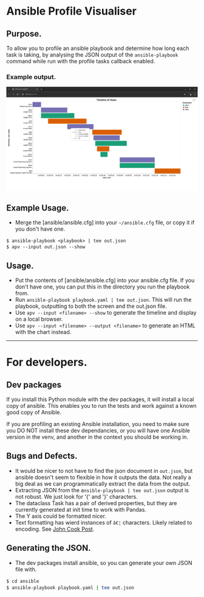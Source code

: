 

# Ansible Profile Visualiser

## Purpose.

To allow you to profile an ansible playbook and determine how long each task is taking, by analysing the JSON output of the `ansible-playbook` command while run with the profile tasks callback enabled.

### Example output.

![Example output](docs/example.png)

## Example Usage.

- Merge the [ansible/ansible.cfg] into your `~/ansible.cfg` file, or copy it if you don't have one.

```shell
$ ansible-playbook <playbook> | tee out.json
$ apv --input out.json --show
```

## Usage.

- Put the contents of [ansible/ansible.cfg] into your ansible.cfg file. If you don't have one, you
can put this in the directory you run the playbook from.
- Run `ansible-playbook playbook.yaml | tee out.json`. This will run the playbook, outputting
to both the screen and the out.json file.
- Use `apv --input <filename> --show` to generate the timeline and display on a local browser.
- Use `apv --input <filename> --output <filename>` to generate an HTML with the chart instead. 

---

# For developers.

## Dev packages

If you install this Python module with the dev packages, it will install a local copy of ansible.
This enables you to run the tests and work against a known good copy of Ansible.

If you are profiling an existing Ansible installation, you need to make sure you DO NOT install
these dev dependancies, or you will have one Ansible version in the venv, and another in the
context you should be working in.

## Bugs and Defects.

- It would be nicer to not have to find the json document in `out.json`, but ansible doesn't
seem to flexible in how it outputs the data. Not really a big deal as we can programmatically
extract the data from the output.
- Extracting JSON from the a`nsible-playbook | tee out.json` output is not robust. We just look for '{' and '}' characters.
- The dataclass Task has a pair of derived properties, but they are currently generated at init time to work with Pandas.
- The Y axis could be formatted nicer.
- Text formatting has wierd instances of `â€¦` characters. Likely related to encoding. See [John Cook Post](https://www.johndcook.com/blog/2024/01/11/a-caret-euro-trademark/).

## Generating the JSON.

- The dev packages install ansible, so you can generate your own JSON file with.

```bash
$ cd ansible
$ ansible-playbook playbook.yaml | tee out.json
```